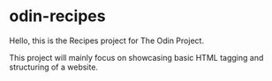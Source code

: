 # odin-recipes

Hello, this is the Recipes project for The Odin Project.

This project will mainly focus on showcasing basic HTML tagging and structuring of a website.
